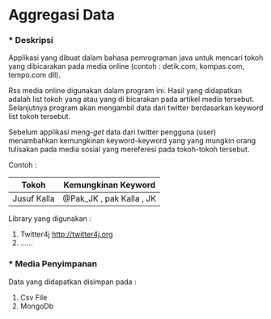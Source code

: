 # Aggregasi Data

### * Deskripsi
Applikasi yang dibuat dalam bahasa pemrograman java untuk mencari tokoh yang dibicarakan pada media online (contoh : detik.com, kompas.com, tempo.com dll). 

Rss media online digunakan dalam program ini. Hasil yang didapatkan adalah list tokoh yang atau yang di bicarakan pada artikel media tersebut. Selanjutnya program akan mengambil data dari twitter berdasarkan keyword list tokoh tersebut.

Sebelum applikasi meng-*get* data dari twitter pengguna (user) menambahkan kemungkinan keyword-keyword yang yang mungkin orang tulisakan pada media sosial yang mereferesi pada tokoh-tokoh tersebut.

Contoh :

| Tokoh | Kemungkinan Keyword |
| -- | -- |
| Jusuf Kalla | @Pak_JK , pak Kalla , JK |

Library yang digunakan :<br/>
1. Twitter4j  <a href="twitter4j.org"> http://twitter4j.org</a>
2. ......

### * Media Penyimpanan

Data yang didapatkan disimpan pada :

1. Csv File
2. MongoDb 

